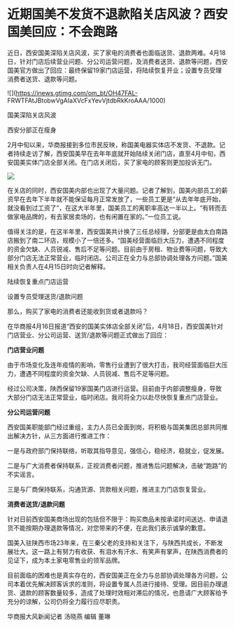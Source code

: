# 近期国美不发货不退款陷关店风波？西安国美回应：不会跑路

近日，西安国美深陷关店风波，买了家电的消费者也面临送货、退款两难。4月18日，针对门店后续营业问题、分公司运营问题，及消费者送货、退款等问题，西安国美官方做出了回应：最终保留19家门店运营，将陆续恢复开业；设置专员受理消费者送货、退款等问题。

![](https://inews.gtimg.com/om_bt/OH47FAL-
FRWTFAtJBtobwVgAIaXVcFxYevVjtdbRkKroAAA/1000)

国美深陷关店风波

西安分部正在瘦身

2月中旬以来，华商报接到多位市民反映，称国美电器实体店不发货、不退款。记者持续走访了解，西安国美早在去年年底就开始陆续关闭门店，直至4月中旬，西安国美实体门店全部关闭。在门店关闭后，买了家电的顾客则更加投诉无门。

![](https://inews.gtimg.com/om_bt/ONTGd7MzNItEkoAL41jv5Cq1z5B9OvWg7e1VhOYWJkUYgAA/1000)

在关店的同时，西安国美内部也出现了大量问题。记者了解到，国美内部员工的薪资早在去年下半年就不能保证每月正常发放了，一些员工更是“从去年年底开始，就没看到过工资了”，在这大半年里，国美员工的离职率高达一半以上。“有转而去做家电品牌的，有去家居卖场的，也有闲置在家的。”一位员工说。

值得关注的是，在这半年里，西安国美共计换了三任总经理，分部更是由太白南路店搬到了南二环店，规模小了一倍还多。“国美经营面临巨大压力，遭遇不同程度的资金欠缺、人员锐减、售后不足等问题。目前由于房租、物业费等问题，导致大部分门店无法正常营业，临时闭店。公司正在全力与总部协调处理各方问题。”国美相关负责人在4月15日时向记者解释。

陆续恢复重点门店运营

设置专员受理送货/退款问题

那么，购买了家电的消费者还能收到货或者退款吗？

在华商报4月16日报道“西安的国美实体店全部关闭”后，4月18日，西安国美针对门店营业、分公司运营、送货/退款等问题正式做出了回应：

**门店营业问题**

由于市场变化及连年疫情的影响，零售行业遭到了很大打击，我司经营面临巨大压力，遭遇不同程度的资金欠缺、人员锐减、售后不足等问题。

经过公司决策，陕西保留19家国美门店进行运营。目前由于内部调整瘦身，导致大部分门店无法正常营业，临时闭店。我司将全力以赴尽快恢复重点门店营业。

**分公司运营问题**

西安国美职能部门经过重组，主力人员已全面到岗，将积极与国美集团总部共同推出解决方针，从三方面进行推进工作：

一是与政府部门保持联络，听取其指导意见，强信心，稳经济，稳就业，促发展。

二是与广大消费者保持联系，正视消费者问题，推进售后问题解决，击破“跑路”的不实谣言。

三是与厂商保持联系，沟通货源、货款相关问题，推进主力门店恢复营业。

**消费者送货/退款问题**

针对日前西安国美商场出现的包括但不限于：购买商品未按承诺时间送达、申请退货不能按期办理退款等情况，对您带来的不便，在此我们表示诚挚的歉意。

国美入驻陕西市场23年来，在三秦父老的支持和关注下，与陕西共成长，不断发展壮大。这一路上有努力有收获、有泪水有汗水、有笑声有掌声，在陕西消费者的见证下，成为本土家电零售业的领军品牌。

目前面临的困难也是真实存在的，西安国美正在全力与总部协调处理各方问题，公司本着优先解决顾客诉求的准则，将设置专属人员进行接待、受理。因目前办理退货、退款的顾客数量较多，造成了处理时效相对滞后的情况，也恳请广大顾客给予充分的谅解，公司仍将全力履行应尽职责。

华商报大风新闻记者 汤晓燕 编辑 董琳

